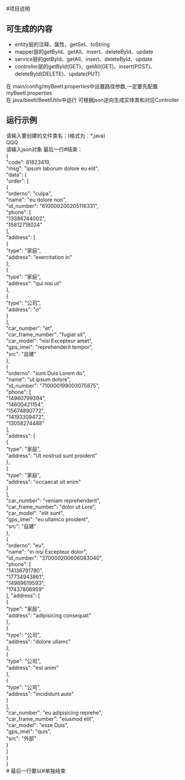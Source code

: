 #项目说明



## 可生成的内容

- entity层的注释、属性、getSet、toString
- mapper层的getById、getAll、insert、deleteById、update
- service层的getById、getAll、insert、deleteById、update
- controller层的getById(GET)、getAll(GET)、insert(POST)、deleteById(DELETE)、update(PUT)

在 main/config/myBeetl.properties中设置路径参数,一定要先配置
myBeetl.properties  
在 java/beetl/BeetlUtils中运行
可根据json逆向生成实体类和对应Controller
## 运行示例
请输入要创建的文件类名：(格式为：*.java)  
QQQ  
请输入json对象 最后一行#结束：  
{  
  "code": 81823419,  
  "msg": "ipsum laborum dolore eu elit",  
  "data": {  
    "order": [  
      {  
        "orderno": "culpa",  
        "name": "eu dolore non",  
        "id_number": "610000200205116331",  
        "phone": [  
          "13386744002",  
          "15812718024"  
        ],  
        "address": [  
          {  
            "type": "家庭",  
            "address": "exercitation in"  
          },  
          {  
            "type": "家庭",  
            "address": "qui nisi ut"  
          },  
          {  
            "type": "公司",  
            "address": "o"  
          }  
        ],  
        "car_number": "et",  
        "car_frame_number": "fugiat sit",  
        "car_model": "nisi Excepteur amet",  
        "gps_imei": "reprehenderit tempor",  
        "src": "自建"  
      },  
      {  
        "orderno": "sunt Duis Lorem do",  
        "name": "ut ipsum dolore",  
        "id_number": "710000199003075875",  
        "phone": [  
          "14960799394",  
          "14600421154",  
          "15674890772",  
          "14193309472",  
          "13058274488"  
        ],  
        "address": [  
          {  
            "type": "家庭",  
            "address": "Ut nostrud sunt proident"  
          },  
          {  
            "type": "家庭",  
            "address": "occaecat sit enim"  
          }  
        ],  
        "car_number": "veniam reprehenderit",  
        "car_frame_number": "dolor ut Lore",  
        "car_model": "elit sunt",  
        "gps_imei": "eu ullamco proident",  
        "src": "自建"  
      },  
      {  
        "orderno": "eu",  
        "name": "in nisi Excepteur dolor",  
        "id_number": "370000200606083040",  
        "phone": [  
          "14136791780",  
          "17734943861",  
          "14989619593",  
          "17437806959"  
        ],
        "address": [  
          {  
            "type": "家庭",  
            "address": "adipisicing consequat"  
          },  
          {  
            "type": "公司",  
            "address": "dolore ullamc"  
          },  
          {  
            "type": "公司",  
            "address": "est anim"  
          },  
          {  
            "type": "公司",  
            "address": "incididunt aute"  
          }  
        ],  
        "car_number": "eu adipisicing reprehe",  
        "car_frame_number": "eiusmod elit",  
        "car_model": "esse Duis",  
        "gps_imei": "quis",  
        "src": "外部"  
      }  
    ]  
  }  
}  
\#
最后一行要以#单独结束

